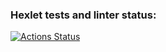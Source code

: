 ### Hexlet tests and linter status:
[![Actions Status](https://github.com/GrimRoge/qa-auto-engineer-javascript-project-87/actions/workflows/hexlet-check.yml/badge.svg)](https://github.com/GrimRoge/qa-auto-engineer-javascript-project-87/actions)